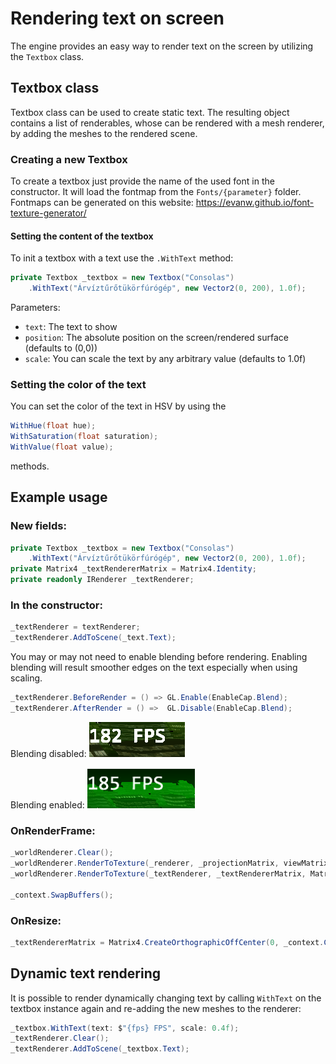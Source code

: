 # Rendering text on screen

The engine provides an easy way to render text on the screen by utilizing the `Textbox` class.

## Textbox class

Textbox class can be used to create static text. The resulting object contains a list of renderables, whose can be rendered with a mesh renderer, by adding the meshes to the rendered scene.

### Creating a new Textbox

To create a textbox just provide the name of the used font in the constructor. It will load the fontmap from the `Fonts/{parameter}` folder. Fontmaps can be generated on this website: https://evanw.github.io/font-texture-generator/

#### Setting the content of the textbox

To init a textbox with a text use the `.WithText` method:

```csharp
private Textbox _textbox = new Textbox("Consolas")
    .WithText("Árvíztűrőtükörfúrógép", new Vector2(0, 200), 1.0f);
```

Parameters:
- `text`: The text to show
- `position`: The absolute position on the screen/rendered surface (defaults to (0,0))
- `scale`: You can scale the text by any arbitrary value (defaults to 1.0f)


### Setting the color of the text

You can set the color of the text in HSV by using the

```csharp
WithHue(float hue);
WithSaturation(float saturation);
WithValue(float value);
```
methods.

## Example usage

### New fields:

```csharp
private Textbox _textbox = new Textbox("Consolas")
    .WithText("Árvíztűrőtükörfúrógép", new Vector2(0, 200), 1.0f);
private Matrix4 _textRendererMatrix = Matrix4.Identity;
private readonly IRenderer _textRenderer;
```

### In the constructor:

```csharp
_textRenderer = textRenderer;
_textRenderer.AddToScene(_text.Text);
```

You may or may not need to enable blending before rendering. Enabling blending will result smoother edges on the text especially when using scaling.

```csharp
_textRenderer.BeforeRender = () => GL.Enable(EnableCap.Blend);
_textRenderer.AfterRender = () =>  GL.Disable(EnableCap.Blend);
```
Blending disabled:
![Blending disabled](images/text_blending_disabled.png)

Blending enabled:
![Blending enabled](images/text_blending_enabled.png)

### OnRenderFrame:

```csharp
_worldRenderer.Clear();
_worldRenderer.RenderToTexture(_renderer, _projectionMatrix, viewMatrix, _modelMatrix);
_worldRenderer.RenderToTexture(_textRenderer, _textRendererMatrix, Matrix4.Identity);

_context.SwapBuffers();
```

### OnResize:
```csharp
_textRendererMatrix = Matrix4.CreateOrthographicOffCenter(0, _context.ClientRectangle.Size.X, _context.ClientRectangle.Size.Y, 0, -1, 1);
```

## Dynamic text rendering

It is possible to render dynamically changing text by calling `WithText` on the textbox instance again and re-adding the new meshes to the renderer:

```csharp
_textbox.WithText(text: $"{fps} FPS", scale: 0.4f);
_textRenderer.Clear();
_textRenderer.AddToScene(_textbox.Text);
```

